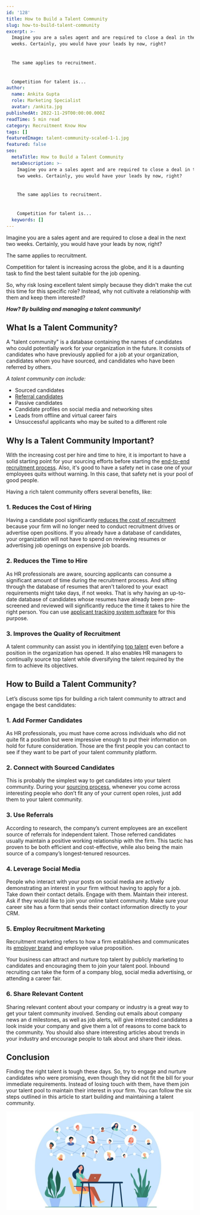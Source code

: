 ```yaml
---
id: '128'
title: How to Build a Talent Community
slug: how-to-build-talent-community
excerpt: >-
  Imagine you are a sales agent and are required to close a deal in the next two
  weeks. Certainly, you would have your leads by now, right?


  The same applies to recruitment.


  Competition for talent is...
author:
  name: Ankita Gupta
  role: Marketing Specialist
  avatar: /ankita.jpg
publishedAt: 2022-11-29T00:00:00.000Z
readTime: 5 min read
category: Recruitment Know How
tags: []
featuredImage: talent-community-scaled-1-1.jpg
featured: false
seo:
  metaTitle: How to Build a Talent Community
  metaDescription: >-
    Imagine you are a sales agent and are required to close a deal in the next
    two weeks. Certainly, you would have your leads by now, right?


    The same applies to recruitment.


    Competition for talent is...
  keywords: []
---
```


Imagine you are a sales agent and are required to close a deal in the next two weeks. Certainly, you would have your leads by now, right?

The same applies to recruitment.

Competition for talent is increasing across the globe, and it is a daunting task to find the best talent suitable for the job opening.

<!--more-->

So, why risk losing excellent talent simply because they didn't make the cut this time for this specific role? Instead, why not cultivate a relationship with them and keep them interested?

**_How? By building and managing a talent community!_**

## **What Is a Talent Community?**

A "talent community" is a database containing the names of candidates who could potentially work for your organization in the future. It consists of candidates who have previously applied for a job at your organization, candidates whom you have sourced, and candidates who have been referred by others.

_A talent community can include:_

- Sourced candidates
- [Referral candidates](https://www.thetalentpool.ai/blogs/boost-your-recruitment-efforts-with-employee-referral-program/)
- Passive candidates
- Candidate profiles on social media and networking sites
- Leads from offline and virtual career fairs
- Unsuccessful applicants who may be suited to a different role

## **Why Is a Talent Community Important?**

With the increasing cost per hire and time to hire, it is important to have a solid starting point for your sourcing efforts before starting the [end-to-end recruitment process](https://www.thetalentpool.ai/end-to-end-recruitment-process-lifecycle.html). Also, it's good to have a safety net in case one of your employees quits without warning. In this case, that safety net is your pool of good people.

Having a rich talent community offers several benefits, like:

### 1\. **Reduces the Cost of Hiring**

Having a candidate pool significantly [reduces the cost of recruitment](https://www.thetalentpool.ai/blogs/4-cost-reducing-recruitment-strategies-for-startups/) because your firm will no longer need to conduct recruitment drives or advertise open positions. If you already have a database of candidates, your organization will not have to spend on reviewing resumes or advertising job openings on expensive job boards.

### 2\. **Reduces the Time to Hire**

As HR professionals are aware, sourcing applicants can consume a significant amount of time during the recruitment process. And sifting through the database of resumes that aren't tailored to your exact requirements might take days, if not weeks. That is why having an up-to-date database of candidates whose resumes have already been pre-screened and reviewed will significantly reduce the time it takes to hire the right person. You can use [applicant tracking system software](https://www.thetalentpool.ai/applicant-tracking-software.html) for this purpose.

### 3\. **Improves the Quality of Recruitment**

A talent community can assist you in identifying [top talent](https://www.thetalentpool.ai/blogs/effective-hiring-methods-to-hire-quality-candidates/) even before a position in the organization has opened. It also enables HR managers to continually source top talent while diversifying the talent required by the firm to achieve its objectives.

## **How to Build a Talent Community?**

Let’s discuss some tips for building a rich talent community to attract and engage the best candidates:

### 1\. **Add Former Candidates**

As HR professionals, you must have come across individuals who did not quite fit a position but were impressive enough to put their information on hold for future consideration. Those are the first people you can contact to see if they want to be part of your talent community platform.

### 2\. **Connect with Sourced Candidates**

This is probably the simplest way to get candidates into your talent community. During your [sourcing process](https://www.thetalentpool.ai/blogs/what-recruitment-sourcing-best-recruitment-sourcing-strategies-find-right-candidate/), whenever you come across interesting people who don’t fit any of your current open roles, just add them to your talent community.

### 3\. **Use Referrals**

According to research, the company’s current employees are an excellent source of referrals for independent talent. Those referred candidates usually maintain a positive working relationship with the firm. This tactic has proven to be both efficient and cost-effective, while also being the main source of a company’s longest-tenured resources.

### 4\. **Leverage Social Media**

People who interact with your posts on social media are actively demonstrating an interest in your firm without having to apply for a job. Take down their contact details. Engage with them. Maintain their interest. Ask if they would like to join your online talent community. Make sure your career site has a form that sends their contact information directly to your CRM.

### 5\. **Employ Recruitment Marketing**

Recruitment marketing refers to how a firm establishes and communicates its [employer brand](https://www.thetalentpool.ai/blogs/7-ways-boost-your-employer-brand/) and employee value proposition.

Your business can attract and nurture top talent by publicly marketing to candidates and encouraging them to join your talent pool. Inbound recruiting can take the form of a company blog, social media advertising, or attending a career fair.

### 6\. **Share Relevant Content**

Sharing relevant content about your company or industry is a great way to get your talent community involved. Sending out emails about company news an d milestones, as well as job alerts, will give interested candidates a look inside your company and give them a lot of reasons to come back to the community. You should also share interesting articles about trends in your industry and encourage people to talk about and share their ideas.

## **Conclusion**

Finding the right talent is tough these days. So, try to engage and nurture candidates who were promising, even though they did not fit the bill for your immediate requirements. Instead of losing touch with them, have them join your talent pool to maintain their interest in your firm. You can follow the six steps outlined in this article to start building and maintaining a talent community.

![talent-community](images/talent-community-scaled-1-1-1024x538.jpg)
